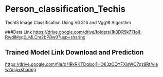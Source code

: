 # Person_classification_Techis
TechIS Image Classification Using VGG16 and Vgg19 Algorithm


###Data Link
https://drive.google.com/drive/folders/1k3DR9k77foiI-RwdlMyq0_MLCm2bPBw0?usp=sharing

## Trained Model Link Download and Prediction 
https://drive.google.com/file/d/1RkRKTDqlxoj1HO83zCQYFXjsWO7qz8Rt/view?usp=sharing
